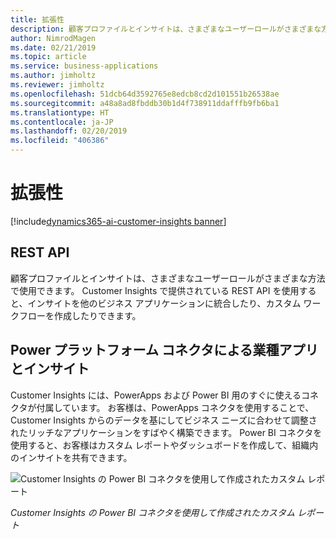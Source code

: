 ```yaml
---
title: 拡張性
description: 顧客プロファイルとインサイトは、さまざまなユーザーロールがさまざまな方法で使用できます。
author: NimrodMagen
ms.date: 02/21/2019
ms.topic: article
ms.service: business-applications
ms.author: jimholtz
ms.reviewer: jimholtz
ms.openlocfilehash: 51dcb64d3592765e8edcb8cd2d101551b26538ae
ms.sourcegitcommit: a48a8ad8fbddb30b1d4f738911ddafffb9fb6ba1
ms.translationtype: HT
ms.contentlocale: ja-JP
ms.lasthandoff: 02/20/2019
ms.locfileid: "406386"
---
```

# <a name="extensibility"></a>拡張性
[!include[dynamics365-ai-customer-insights banner](../../includes/dynamics365-ai-customer-insights.md)]


## <a name="rest-apis"></a>REST API 
 
顧客プロファイルとインサイトは、さまざまなユーザーロールがさまざまな方法で使用できます。 Customer Insights で提供されている REST API を使用すると、インサイトを他のビジネス アプリケーションに統合したり、カスタム ワークフローを作成したりできます。 

## <a name="line-of-business-apps-and-insights-through-power-platform-connectors"></a>Power プラットフォーム コネクタによる業種アプリとインサイト 

Customer Insights には、PowerApps および Power BI 用のすぐに使えるコネクタが付属しています。 お客様は、PowerApps コネクタを使用することで、Customer Insights からのデータを基にしてビジネス ニーズに合わせて調整されたリッチなアプリケーションをすばやく構築できます。 Power BI コネクタを使用すると、お客様はカスタム レポートやダッシュボードを作成して、組織内のインサイトを共有できます。  

![Customer Insights の Power BI コネクタを使用して作成されたカスタム レポート](media/custom-report.png "Customer Insights の Power BI コネクタを使用して作成されたカスタム レポート")

*Customer Insights の Power BI コネクタを使用して作成されたカスタム レポート*
